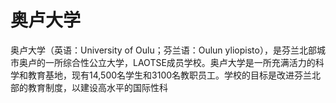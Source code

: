 # 奥卢大学

奥卢大学（英语：University of Oulu；芬兰语：Oulun yliopisto），是芬兰北部城市奥卢的一所综合性公立大学，LAOTSE成员学校。奥卢大学是一所充满活力的科学和教育基地，现有14,500名学生和3100名教职员工。学校的目标是改进芬兰北部的教育制度，以建设高水平的国际性科